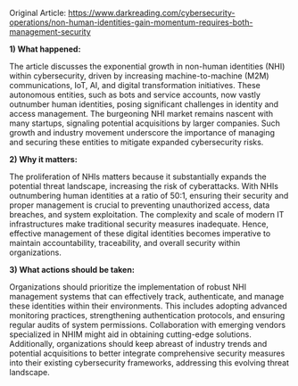 Original Article: https://www.darkreading.com/cybersecurity-operations/non-human-identities-gain-momentum-requires-both-management-security

**1) What happened:**

The article discusses the exponential growth in non-human identities (NHI) within cybersecurity, driven by increasing machine-to-machine (M2M) communications, IoT, AI, and digital transformation initiatives. These autonomous entities, such as bots and service accounts, now vastly outnumber human identities, posing significant challenges in identity and access management. The burgeoning NHI market remains nascent with many startups, signaling potential acquisitions by larger companies. Such growth and industry movement underscore the importance of managing and securing these entities to mitigate expanded cybersecurity risks.

**2) Why it matters:**

The proliferation of NHIs matters because it substantially expands the potential threat landscape, increasing the risk of cyberattacks. With NHIs outnumbering human identities at a ratio of 50:1, ensuring their security and proper management is crucial to preventing unauthorized access, data breaches, and system exploitation. The complexity and scale of modern IT infrastructures make traditional security measures inadequate. Hence, effective management of these digital identities becomes imperative to maintain accountability, traceability, and overall security within organizations.

**3) What actions should be taken:**

Organizations should prioritize the implementation of robust NHI management systems that can effectively track, authenticate, and manage these identities within their environments. This includes adopting advanced monitoring practices, strengthening authentication protocols, and ensuring regular audits of system permissions. Collaboration with emerging vendors specialized in NHIM might aid in obtaining cutting-edge solutions. Additionally, organizations should keep abreast of industry trends and potential acquisitions to better integrate comprehensive security measures into their existing cybersecurity frameworks, addressing this evolving threat landscape.